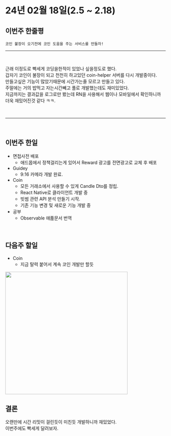 # 24년 02월 18일(2.5 ~ 2.18)

## **이번주 한줄평**
```
코인 불장이 오기전에 코인 도움을 주는 서비스를 만들자!
```
---
<br/>

근래 이정도로 빡세게 코딩을한적이 있었나 싶을정도로 했다.  
갑자기 코인이 불장이 되고 천천히 하고있던 coin-helper 서버를 다시 개발중이다.  
만들고싶은 기능이 많았기때문에 시간가는줄 모르고 만들고 있다.  
주말에는 거의 밥먹고 자는시간빼고 풀로 개발했는데도 재미있었다.  
지금까지는 결과값을 로그로만 봤는데 RN을 사용해서 웹이나 모바일에서 확인하니까 더욱 재밌어진것 같다 ㅋㅋ.

<br/>

---

<br/>

## 이번주 한일
- 면접사전 배포
    - 애드몹에서 정책걸리는게 있어서 Reward 광고를 전면광고로 교체 후 배포
- Guidey
    - 9:16 카메라 개발 완료.
- Coin
    - 모든 거래소에서 사용할 수 있게 Candle Dto를 정립.
    - React Native로 클라이언트 개발 중
    - 빗썸 관련 API 분석 만들기 시작.
    - 기존 기능 변경 및 새로운 기능 개발 중
- 공부
    - Observable 애픒문서 번역
<br/>

## 다음주 할일
- Coin
    - 지금 탈력 붙어서 계속 코인 개발만 할듯


<img width="384" src="https://github.com/brody424/coinpump/assets/15370950/83c428aa-d017-47d8-be4c-099630f9edb9">

<br/>

## 결론


오랜만에 시간 리밋이 걸린듯이 미친듯 개발하니까 재밌었다.    
이번주에도 빡세게 달려보자.